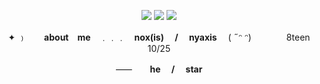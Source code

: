<p align="center">
<img src="https://file.garden/ZmyMAi1zTw_Os_OB/itafushi%20psd%20imgs/github%20itafushi%20img/img%20headers/tumblr_0528a42cca2a150b76be1f06da52c309_11aa8b66_1280%20(2).png" />
<img src="https://file.garden/ZmyMAi1zTw_Os_OB/itafushi%20psd%20imgs/github%20itafushi%20img/gif%20headers/tumblr_0528a42cca2a150b76be1f06da52c309_11aa8b66_1280%20(2).gif" />
<img src="https://file.garden/ZmyMAi1zTw_Os_OB/itafushi%20psd%20imgs/github%20itafushi%20img/img%20headers/tumblr_0528a42cca2a150b76be1f06da52c309_11aa8b66_1280%20(2).png" />
</p>
<p align="center">
✦ ﹚　<strong>　about　me</strong>　﹒﹒﹒　<strong>nox(is)　 /　 nyaxis</strong> 　( ˶ᵔ ᵔ)　　　　8teen　10/25
</p>
<p align="center">
⸺　　<strong>he　 /　 star</strong>
</p>
